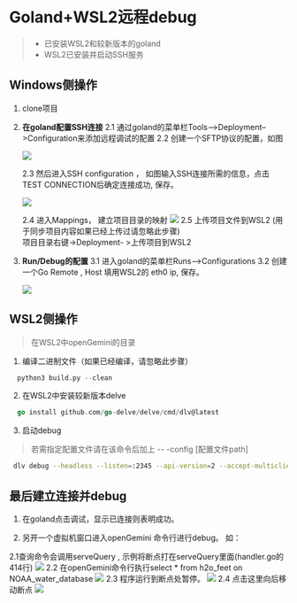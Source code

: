 # Goland+WSL2远程debug

> - 已安装WSL2和较新版本的goland
> - WSL2已安装并启动SSH服务

## Windows侧操作

1. clone项目

2. **在goland配置SSH连接**
   2.1 通过goland的菜单栏Tools–>Deployment–>Configuration来添加远程调试的配置
   2.2 创建一个SFTP协议的配置，如图

   ![](../../../../static/img/dev-guide/get_started/debug_tutorials/deployment_connection.png)

   2.3 然后进入SSH configuration ， 如图输入SSH连接所需的信息，点击TEST CONNECTION后确定连接成功, 保存。

   ![](../../../../static/img/dev-guide/get_started/debug_tutorials/ssh_configuration.png)

   2.4 进入Mappings， 建立项目目录的映射
   ![](../../../../static/img/dev-guide/get_started/debug_tutorials/deployment_mappings.png)
   2.5 上传项目文件到WSL2 (用于同步项目内容如果已经上传过请忽略此步骤)<br>项目目录右键->Deployment- >上传项目到WSL2

3. **Run/Debug的配置**
   3.1 进入goland的菜单栏Runs–>Configurations
   3.2 创建一个Go Remote , Host 填用WSL2的 eth0 ip, 保存。

   ![](../../../../static/img/dev-guide/get_started/debug_tutorials/go_remote.png)

## WSL2侧操作

> 在WSL2中openGemini的目录

1. 编译二进制文件（如果已经编译，请忽略此步骤）

```python
  python3 build.py --clean
```

2. 在WSL2中安装较新版本delve

```go
  go install github.com/go-delve/delve/cmd/dlv@latest
```

3. 启动debug

> 若需指定配置文件请在该命令后加上  -- -config [配置文件path]

```bash
 dlv debug --headless --listen=:2345 --api-version=2 --accept-multiclient app/ts-server/main.go
```

## 最后建立连接并debug

1. 在goland点击调试，显示已连接则表明成功。

2. 另开一个虚拟机窗口进入openGemini 命令行进行debug。
   如：

2.1查询命令会调用serveQuery , 示例将断点打在serveQuery里面(handler.go的414行)
![](../../../../static/img/dev-guide/get_started/debug_tutorials/example_breakpoint.png)
2.2 在openGemini命令行执行select * from h2o_feet on NOAA_water_database
![](../../../../static/img/dev-guide/get_started/debug_tutorials/example_statement.png)
2.3 程序运行到断点处暂停。
![](../../../../static/img/dev-guide/get_started/debug_tutorials/example_result.png)
2.4 点击这里向后移动断点
![](../../../../static/img/dev-guide/get_started/debug_tutorials/next_point.png)
